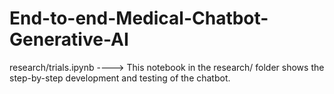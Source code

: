 # End-to-end-Medical-Chatbot-Generative-AI
research/trials.ipynb ----> This notebook in the research/ folder shows the step-by-step development and testing of the chatbot.
